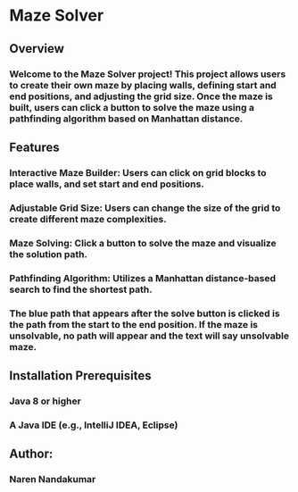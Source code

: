 # Maze Solver
## Overview
### Welcome to the Maze Solver project! This project allows users to create their own maze by placing walls, defining start and end positions, and adjusting the grid size. Once the maze is built, users can click a button to solve the maze using a pathfinding algorithm  based on Manhattan distance.

## Features
### Interactive Maze Builder: Users can click on grid blocks to place walls, and set start and end positions.
### Adjustable Grid Size: Users can change the size of the grid to create different maze complexities.
### Maze Solving: Click a button to solve the maze and visualize the solution path.
### Pathfinding Algorithm: Utilizes a Manhattan distance-based search to find the shortest path.
### The blue path that appears after the solve button is clicked is the path from the start to the end position. If the maze is unsolvable, no path will appear and the text will say unsolvable maze.

## Installation Prerequisites
### Java 8 or higher
### A Java IDE (e.g., IntelliJ IDEA, Eclipse)

## Author:
### Naren Nandakumar
